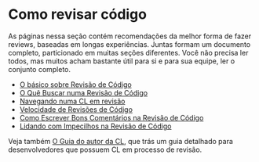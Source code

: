 # Como revisar código 
As páginas nessa seção contém recomendações da melhor forma de fazer reviews, baseadas em longas experiências. Juntas formam um documento completo, particionado em muitas seções diferentes. Você não precisa ler todos, mas muitos acham bastante útil para si e para sua equipe, ler o conjunto completo.

- [O básico sobre Revisão de Código](standard.md)
- [O Quê Buscar numa Revisão de Código](loogin-for.md)
- [Navegando numa CL em revisão]()
- [Velocidade de Revisões de Código]()
- [Como Escrever Bons Comentários na Revisão de Código]()
- [Lidando com Impecilhos na Revisão de Código]()

Veja também [O Guia do autor da CL](../developer/index.md), que trás um guia detalhado para desenvolvedores que possuem CL em processo de revisão.